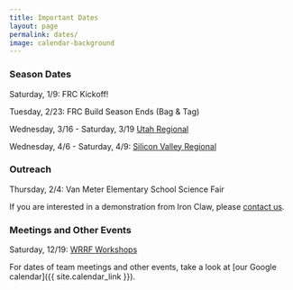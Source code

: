 ```yaml
---
title: Important Dates
layout: page
permalink: dates/
image: calendar-background
---
```


### Season Dates

Saturday, 1/9: FRC Kickoff!

Tuesday, 2/23: FRC Build Season Ends (Bag & Tag)

Wednesday, 3/16 - Saturday, 3/19 [Utah Regional](http://www.utfrc.utah.edu)

Wednesday, 4/6 - Saturday, 4/9: [Silicon Valley Regional](http://www.firstsv.org/)

### Outreach

Thursday, 2/4: Van Meter Elementary School Science Fair

If you are interested in a demonstration from Iron Claw, please [contact us](mailto:contact@ironclaw972.org).

### Meetings and Other Events

Saturday, 12/19: [WRRF Workshops](http://wrrf.org)

For dates of team meetings and other events, take a look at [our Google calendar]({{ site.calendar_link }}).
